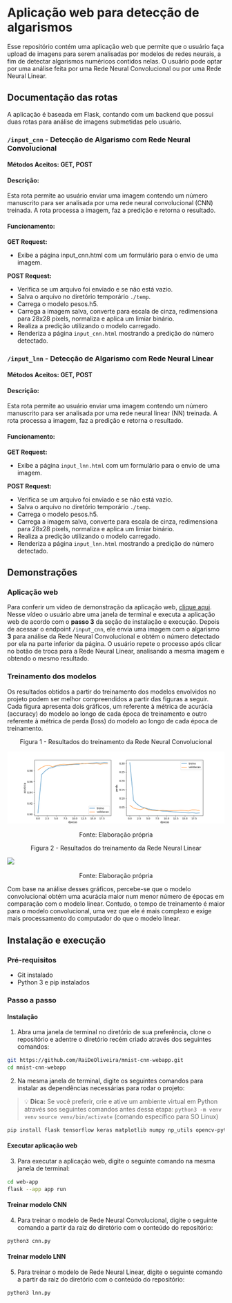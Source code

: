 # Aplicação web para detecção de algarismos

Esse repositório contém uma aplicação web que permite que o usuário faça upload de imagens para serem analisadas por modelos de redes neurais, a fim de detectar algarismos numéricos contidos nelas. O usuário pode optar por uma análise feita por uma Rede Neural Convolucional ou por uma Rede Neural Linear.

## Documentação das rotas

A aplicação é baseada em Flask, contando com um backend que possui duas rotas para análise de imagens submetidas pelo usuário.

### `/input_cnn` - Detecção de Algarismo com Rede Neural Convolucional

#### Métodos Aceitos: GET, POST

#### Descrição:
Esta rota permite ao usuário enviar uma imagem contendo um número manuscrito para ser analisada por uma rede neural convolucional (CNN) treinada. A rota processa a imagem, faz a predição e retorna o resultado.

#### Funcionamento:

**GET Request:**
- Exibe a página input_cnn.html com um formulário para o envio de uma imagem.

**POST Request:**
- Verifica se um arquivo foi enviado e se não está vazio.
- Salva o arquivo no diretório temporário `./temp`.
- Carrega o modelo pesos.h5.
- Carrega a imagem salva, converte para escala de cinza, redimensiona para 28x28 pixels, normaliza e aplica um limiar binário.
- Realiza a predição utilizando o modelo carregado.
- Renderiza a página `input_cnn.html` mostrando a predição do número detectado.

### `/input_lnn` - Detecção de Algarismo com Rede Neural Linear

#### Métodos Aceitos: GET, POST

#### Descrição:
Esta rota permite ao usuário enviar uma imagem contendo um número manuscrito para ser analisada por uma rede neural linear (NN) treinada. A rota processa a imagem, faz a predição e retorna o resultado.

#### Funcionamento:

**GET Request:**
- Exibe a página `input_lnn.html` com um formulário para o envio de uma imagem.

**POST Request:**
- Verifica se um arquivo foi enviado e se não está vazio.
- Salva o arquivo no diretório temporário `./temp`.
- Carrega o modelo pesos.h5.
- Carrega a imagem salva, converte para escala de cinza, redimensiona para 28x28 pixels, normaliza e aplica um limiar binário.
- Realiza a predição utilizando o modelo carregado.
- Renderiza a página `input_lnn.html` mostrando a predição do número detectado.

## Demonstrações

### Aplicação web

Para conferir um vídeo de demonstração da aplicação web, [clique aqui](google.com). Nesse vídeo o usuário abre uma janela de terminal e executa a aplicação web de acordo com o **passo 3** da seção de instalação e execução. Depois de acessar o endpoint `/input_cnn`, ele envia uma imagem com o algarismo **3** para análise da Rede Neural Convolucional e obtém o número detectado por ela na parte inferior da página. O usuário repete o processo após clicar no botão de troca para a Rede Neural Linear, analisando a mesma imagem e obtendo o mesmo resultado.

### Treinamento dos modelos

Os resultados obtidos a partir do treinamento dos modelos envolvidos no projeto podem ser melhor compreendidos a partir das figuras a seguir. Cada figura apresenta dois gráficos, um referente à métrica de acurácia (accuracy) do modelo ao longo de cada época de treinamento e outro referente à métrica de perda (loss) do modelo ao longo de cada época de treinamento.

<p style="text-align: center;">Figura 1 - Resultados do treinamento da Rede Neural Convolucional</p>

![](assets/demo_cnn.png)

<p style="text-align: center;">Fonte: Elaboração própria</p>

<p style="text-align: center;">Figura 2 - Resultados do treinamento da Rede Neural Linear</p>

![](asses/demo_lnn.png)

<p style="text-align: center;">Fonte: Elaboração própria</p>

Com base na análise desses gráficos, percebe-se que o modelo convolucional obtém uma acurácia maior num menor número de épocas em comparação com o modelo linear. Contudo, o tempo de treinamento é maior para o modelo convolucional, uma vez que ele é mais complexo e exige mais processamento do computador do que o modelo linear.

## Instalação e execução

### Pré-requisitos

- Git instalado
- Python 3 e pip instalados

### Passo a passo

#### Instalação

1. Abra uma janela de terminal no diretório de sua preferência, clone o repositório e adentre o diretório recém criado através dos seguintes comandos:

```bash
git https://github.com/RaiDeOliveira/mnist-cnn-webapp.git
cd mnist-cnn-webapp
```

2. Na mesma janela de terminal, digite os seguintes comandos para instalar as dependências necessárias para rodar o projeto:

> :bulb: **Dica:** Se você preferir, crie e ative um ambiente virtual em Python através sos seguintes comandos antes dessa etapa:
> `python3 -m venv venv`
> `source venv/bin/activate` (comando específico para SO Linux)

```bash
pip install flask tensorflow keras matplotlib numpy np_utils opencv-python
```

#### Executar aplicação web

3. Para executar a aplicação web, digite o seguinte comando na mesma janela de terminal:

```bash
cd web-app
flask --app app run
```

#### Treinar modelo CNN

4. Para treinar o modelo de Rede Neural Convolucional, digite o seguinte comando a partir da raiz do diretório com o conteúdo do repositório:

```bash
python3 cnn.py
```

#### Treinar modelo LNN

5. Para treinar o modelo de Rede Neural Linear, digite o seguinte comando a partir da raiz do diretório com o conteúdo do repositório:

```bash
python3 lnn.py
```
